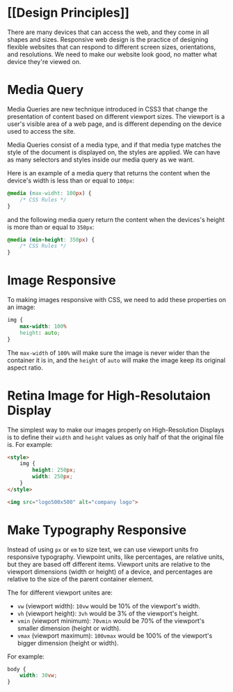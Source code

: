 # [[Design Principles]]
There are many devices that can access the web, and they come in all shapes and sizes. Responsive web design is the practice of designing flexible websites that can respond to different screen sizes, orientations, and resolutions. We need to make our website look good, no matter what device they're viewed on.

# Media Query
Media Queries are new technique introduced in CSS3 that change the presentation of content based on different viewport sizes. The viewport is a user's visible area of a web page, and is different depending on the device used to access the site.

Media Queries consist of a media type, and if that media type matches the style of the document is displayed on, the styles are applied. We can have as many selectors and styles inside our media query as we want.

Here is an example of a media query that returns the content when the device's width is less than or equal to ```100px```:
```CSS
@media (max-widht: 100px) {
	/* CSS Rules */
}
```

and the following media query return the content when the devices's height is more than or equal to ```350px```:
``` CSS
@media (min-height: 350px) {
	/* CSS Rules */
}
```


# Image Responsive
To making images responsive with CSS, we need to add these properties on an image:
``` CSS
img {
	max-width: 100%
	height: auto;
}
```
The ```max-width``` of ```100%``` will make sure the image is never wider than the container it is in, and the ```height``` of ```auto``` will make the image keep its original aspect ratio.


# Retina Image for High-Resolutaion Display
The simplest way to make our images properly on High-Resolution Displays is to define their ```width``` and ```height``` values as only half of that the original file is. For example:
``` HTML
<style>
	img {
		height: 250px;
		width: 250px;
	}
</style>

<img src="logo500x500" alt="company logo">
```


# Make Typography Responsive
Instead of using ```px``` or ```em``` to size text, we can use viewport units fro responsive typography. Viewpoint units, like percentages, are relative units, but they are based off different items. Viewport units are relative to the viewport dimensions (width or height) of a device, and percentages are relative to the size of the parent container element.

The for different viewport unites are:
- ```vw``` (viewport width): ```10vw``` would be 10% of the viewport's width.
- ```vh``` (viewport height): ```3vh``` would be 3% of the viewport's height.
- ```vmin``` (viewport minimum): ```70vmin``` would be 70% of the viewport's smaller dimension (height or width).
- ```vmax``` (viewport maximum): ```100vmax``` would be 100% of the viewport's bigger dimension (height or width).

For example:
``` CSS
body {
	width: 30vw;
}
```
